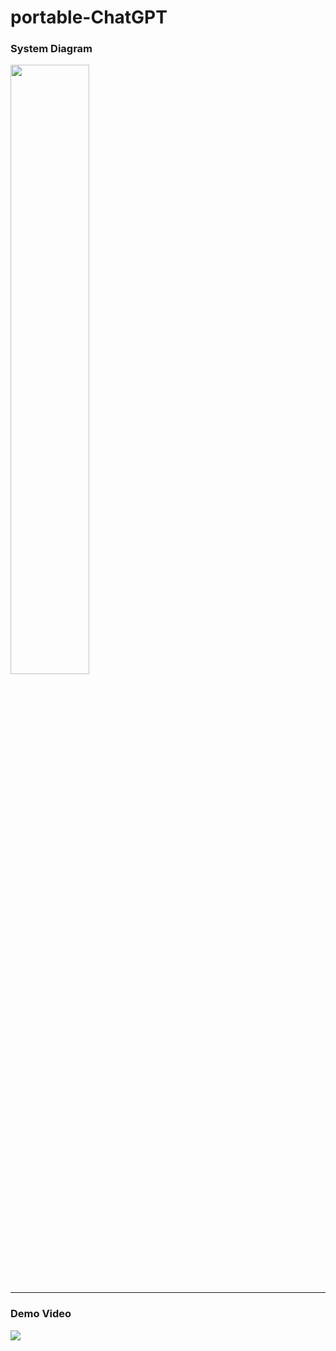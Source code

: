 # portable-ChatGPT

### System Diagram
<p><img width="50%" height="50%" src="https://github.com/rkuo2000/portable-ChatGPT/assets/Portable-ChatGPT_System_Diagram.png?raw=true"></p>

---
### Demo Video
[![](https://markdown-videos-api.jorgenkh.no/youtube/7rfmXPqyLF0)](https://youtu.be/7rfmXPqyLF0)

